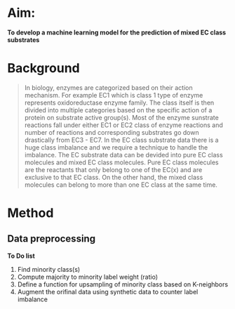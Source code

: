 # Aim:
**To develop a machine learning model for the prediction of mixed EC class substrates**

# Background
> In biology, enzymes are categorized based on their action mechanism. For example EC1 which is class 1 type of enzyme represents oxidoreductase enzyme family. The class itself is then divided into multiple categories based on the specific action of a protein on substrate active group(s).
> Most of the enzyme sunstrate reactions fall under either EC1 or EC2 class of enzyme reactions and number of reactions and corresponding substrates go down drastically from EC3 - EC7. 
> In the EC class substrate data there is a huge class imbalance and we require a technique to handle the imbalance.
> The EC substrate data can be devided into pure EC class molecules and mixed EC class molecules. Pure EC class molecules are the reactants that only belong to one of the EC(x) and are exclusive to that EC class.
On the other hand, the mixed class molecules can belong to more than one EC class at the same time.

# Method
## Data preprocessing
**To Do list**
1. Find minority class(s)
2. Compute majority to minority label weight (ratio)
3. Define a function for upsampling of minority class based on K-neighbors
4. Augment the orifinal data using synthetic data to counter label imbalance  
